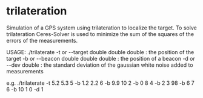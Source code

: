 # trilateration
Simulation of a GPS system using trilateration to localize the target.
To solve trilateration Ceres-Solver is used to minimize the sum of the squares of the errors of the measurements.

USAGE:
./trilaterate
-t or --target double double double : the position of the target
-b or --beacon double double double : the position of a beacon
-d or --dev double : the standard deviation of the gaussian white noise added to measurements

e.g.
./trilaterate -t 5.2 5.3 5 -b 1.2 2.2 6 -b 9.9 10 2 -b 0 8 4 -b 2 3 98 -b 6 7 6 -b 10 1 0 -d 1
